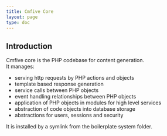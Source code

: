 ```yaml
---
title: Cmfive Core
layout: page
type: doc
---
```


## Introduction

Cmfive core is the PHP codebase for content generation.  
It manages:
 - serving http requests by PHP actions and objects
 - template based response generation
 - service calls between PHP objects
 - event handling relationships between PHP objects
 - application of PHP objects in modules for high level services
 - abstraction of code objects into database storage
 - abstractions for users, sessions and security
 
It is installed by a symlink from the boilerplate system folder. 


